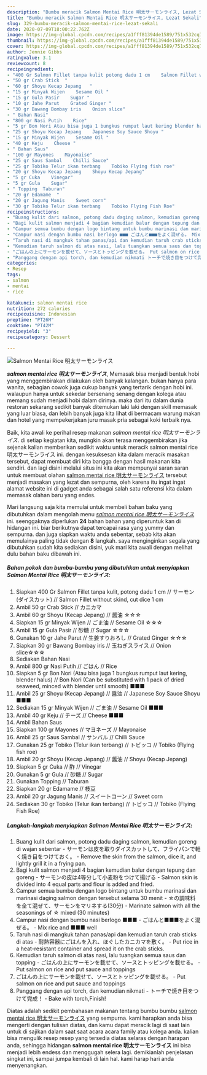 ```yaml
---
description: "Bumbu meracik Salmon Mentai Rice 明太サーモンライス, Lezat Sekali"
title: "Bumbu meracik Salmon Mentai Rice 明太サーモンライス, Lezat Sekali"
slug: 329-bumbu-meracik-salmon-mentai-rice-lezat-sekali
date: 2020-07-09T18:00:22.762Z
image: https://img-global.cpcdn.com/recipes/a1fff81394de1589/751x532cq70/salmon-mentai-rice-明太サーモンライス-foto-resep-utama.jpg
thumbnail: https://img-global.cpcdn.com/recipes/a1fff81394de1589/751x532cq70/salmon-mentai-rice-明太サーモンライス-foto-resep-utama.jpg
cover: https://img-global.cpcdn.com/recipes/a1fff81394de1589/751x532cq70/salmon-mentai-rice-明太サーモンライス-foto-resep-utama.jpg
author: Jennie Gibbs
ratingvalue: 3.1
reviewcount: 8
recipeingredient:
- "400 Gr Salmon Fillet tanpa kulit potong dadu 1 cm    Salmon Fillet without skind cut dice 1 cm"
- "50 gr Crab Stick  "
- "60 gr Shoyu Kecap Jepang   "
- "15 gr Minyak Wijen    Sesame Oil "
- "15 gr Gula Pasir    Sugar "
- "10 gr Jahe Parut    Grated Ginger "
- "30 gr Bawang Bombay iris    Onion slice"
- " Bahan Nasi"
- "800 gr Nasi Putih    Rice"
- "5 gr Bon Nori Atau bisa juga 1 bungkus rumput laut kering blender halus  Bon Nori Can be substituted with 1 pack of dried seaweed minced with blender until smooth "
- "25 gr Shoyu Kecap Jepang    Japanese Soy Sauce Shoyu "
- "15 gr Minyak Wijen    Sesame Oil "
- "40 gr Keju    Cheese "
- " Bahan Saus"
- "100 gr Mayones    Mayonaise"
- "25 gr Saus Sambal    Chilli Sauce"
- "25 gr Tobiko Telur ikan terbang    Tobiko Flying fish roe"
- "20 gr Shoyu Kecap Jepang    Shoyu Kecap Jepang"
- "5 gr Cuka    Vinegar"
- "5 gr Gula    Sugar"
- " Topping  Taburan"
- "20 gr Edamame  "
- "20 gr Jagung Manis    Sweet corn"
- "30 gr Tobiko Telur ikan terbang    Tobiko Flying Fish Roe"
recipeinstructions:
- "Buang kulit dari salmon, potong dadu daging salmon, kemudian goreng di wajan sebentar サーモンは皮を取りダイスカットして、フライパンで軽く焼き目をつけておく。 Remove the skin from the salmon, dice it, and lightly grill it in a frying pan."
- "Bagi kulit salmon menjadi 4 bagian kemudian balur dengan tepung dan goreng サーモンの皮は4等分して小麦粉をつけて揚げる Salmon skin is divided into 4 equal parts and flour is added and fried."
- "Campur semua bumbu dengan logo bintang untuk bumbu marinasi dan marinasi daging salmon dengan tersebut selama 30 menit ☆の調味料を全て混ぜて、サーモンをマリネする(30分) Marinate salmon with all the seasonings of ☆ mixed (30 minutes)"
- "Campur nasi dengan bumbu nasi berlogo ■■■ ごはんと■■■をよく混ぜる。 Mix rice and ■■■ well"
- "Taruh nasi di mangkuk tahan panas/api dan kemudian taruh crab sticks di atas 耐熱容器にごはんを入れ、ほぐしたカニカマを敷く。 Put rice in a heat-resistant container and spread it on the crab sticks."
- "Kemudian taruh salmon di atas nasi, lalu tuangkan semua saus dan topping ごはんの上にサーモンを載せて、ソースとトッピングを載せる。 Put salmon on rice and put sauce and toppings"
- "ごはんの上にサーモンを載せて、ソースとトッピングを載せる。 Put salmon on rice and put sauce and toppings"
- "Panggang dengan api torch, dan kemudian nikmati トーチで焼き目をつけて完成！ Bake with torch,Finish!"
categories:
- Resep
tags:
- salmon
- mentai
- rice

katakunci: salmon mentai rice 
nutrition: 272 calories
recipecuisine: Indonesian
preptime: "PT26M"
cooktime: "PT42M"
recipeyield: "3"
recipecategory: Dessert

---
```



![Salmon Mentai Rice 明太サーモンライス](https://img-global.cpcdn.com/recipes/a1fff81394de1589/751x532cq70/salmon-mentai-rice-明太サーモンライス-foto-resep-utama.jpg)

<b><i>salmon mentai rice 明太サーモンライス</i></b>, Memasak bisa menjadi bentuk hobi yang menggembirakan dilakukan oleh banyak kalangan. bukan hanya para wanita, sebagian cowok juga cukup banyak yang tertarik dengan hobi ini. walaupun hanya untuk sekedar bersenang senang dengan kolega atau memang sudah menjadi hobi dalam dirinya. maka dari itu dalam dunia restoran sekarang sedikit banyak ditemukan laki laki dengan skill memasak yang luar biasa, dan lebih banyak juga kita lihat di bermacam warung makan dan hotel yang mempekerjakan juru masak pria sebagai koki terbaik nya.

Baik, kita awali ke perihal resep makanan <i>salmon mentai rice 明太サーモンライス</i>. di setiap kegiatan kita, mungkin akan terasa menggembirakan jika sejenak kalian memberikan sedikit waktu untuk meracik salmon mentai rice 明太サーモンライス ini. dengan kesuksesan kita dalam meracik masakan tersebut, dapat membuat diri kita bangga dengan hasil makanan kita sendiri. dan lagi disini melalui situs ini kita akan mempunyai saran saran untuk membuat olahan <u>salmon mentai rice 明太サーモンライス</u> tersebut menjadi masakan yang lezat dan sempurna, oleh karena itu ingat ingat alamat website ini di gadget anda sebagai salah satu referensi kita dalam memasak olahan baru yang endes.




Mari langsung saja kita memulai untuk membeli bahan baku yang dibutuhkan dalam mengolah menu <u><i>salmon mentai rice 明太サーモンライス</i></u> ini. seenggaknya diperlukan <b>24</b> bahan bahan yang diperuntuk kan di hidangan ini. biar berikutnya dapat tercapai rasa yang yummy dan sempurna. dan juga siapkan waktu anda sebentar, sebab kita akan memulainya paling tidak dengan <b>8</b> langkah. saya menginginkan segala yang dibutuhkan sudah kita sediakan disini, yuk mari kita awali dengan melihat dulu bahan baku dibawah ini.

<!--inarticleads1-->

##### Bahan pokok dan bumbu-bumbu yang dibutuhkan untuk menyiapkan Salmon Mentai Rice 明太サーモンライス:

1. Siapkan 400 Gr Salmon Fillet tanpa kulit, potong dadu 1 cm // サーモン(ダイスカット) // Salmon Fillet without skind, cut dice 1 cm
1. Ambil 50 gr Crab Stick // カニカマ
1. Ambil 60 gr Shoyu (Kecap Jepang) // 醤油 ☆☆☆
1. Siapkan 15 gr Minyak Wijen // ごま油 // Sesame Oil ☆☆☆
1. Ambil 15 gr Gula Pasir // 砂糖 // Sugar ☆☆☆
1. Gunakan 10 gr Jahe Parut // 生姜すりおろし // Grated Ginger ☆☆☆
1. Siapkan 30 gr Bawang Bombay iris // 玉ねぎスライス // Onion slice☆☆☆
1. Sediakan  Bahan Nasi
1. Ambil 800 gr Nasi Putih // ごはん // Rice
1. Siapkan 5 gr Bon Nori (Atau bisa juga 1 bungkus rumput laut kering, blender halus) // Bon Nori (Can be substituted with 1 pack of dried seaweed, minced with blender until smooth) ■■■
1. Ambil 25 gr Shoyu (Kecap Jepang) // 醤油 // Japanese Soy Sauce Shoyu ■■■
1. Sediakan 15 gr Minyak Wijen // ごま油 // Sesame Oil ■■■
1. Ambil 40 gr Keju // チーズ // Cheese ■■■
1. Ambil  Bahan Saus
1. Siapkan 100 gr Mayones // マヨネーズ // Mayonaise
1. Ambil 25 gr Saus Sambal // サンバル // Chilli Sauce
1. Gunakan 25 gr Tobiko (Telur ikan terbang) // トビッコ // Tobiko (Flying fish roe)
1. Ambil 20 gr Shoyu (Kecap Jepang) // 醤油 // Shoyu (Kecap Jepang)
1. Siapkan 5 gr Cuka // 酢 // Vinegar
1. Gunakan 5 gr Gula // 砂糖 // Sugar
1. Gunakan  Topping // Taburan
1. Siapkan 20 gr Edamame // 枝豆
1. Ambil 20 gr Jagung Manis // スイートコーン // Sweet corn
1. Sediakan 30 gr Tobiko (Telur ikan terbang) // トビッコ // Tobiko (Flying Fish Roe)




<!--inarticleads2-->

##### Langkah-langkah menyiapkan Salmon Mentai Rice 明太サーモンライス:

1. Buang kulit dari salmon, potong dadu daging salmon, kemudian goreng di wajan sebentar - サーモンは皮を取りダイスカットして、フライパンで軽く焼き目をつけておく。 - Remove the skin from the salmon, dice it, and lightly grill it in a frying pan.
1. Bagi kulit salmon menjadi 4 bagian kemudian balur dengan tepung dan goreng - サーモンの皮は4等分して小麦粉をつけて揚げる - Salmon skin is divided into 4 equal parts and flour is added and fried.
1. Campur semua bumbu dengan logo bintang untuk bumbu marinasi dan marinasi daging salmon dengan tersebut selama 30 menit - ☆の調味料を全て混ぜて、サーモンをマリネする(30分) - Marinate salmon with all the seasonings of ☆ mixed (30 minutes)
1. Campur nasi dengan bumbu nasi berlogo ■■■ - ごはんと■■■をよく混ぜる。 - Mix rice and ■■■ well
1. Taruh nasi di mangkuk tahan panas/api dan kemudian taruh crab sticks di atas - 耐熱容器にごはんを入れ、ほぐしたカニカマを敷く。 - Put rice in a heat-resistant container and spread it on the crab sticks.
1. Kemudian taruh salmon di atas nasi, lalu tuangkan semua saus dan topping - ごはんの上にサーモンを載せて、ソースとトッピングを載せる。 - Put salmon on rice and put sauce and toppings
1. ごはんの上にサーモンを載せて、ソースとトッピングを載せる。 - Put salmon on rice and put sauce and toppings
1. Panggang dengan api torch, dan kemudian nikmati - トーチで焼き目をつけて完成！ - Bake with torch,Finish!




Diatas adalah sedikit pembahasan makanan tentang bumbu bumbu <u>salmon mentai rice 明太サーモンライス</u> yang sempurna. kami harapkan anda bisa mengerti dengan tulisan diatas, dan kamu dapat meracik lagi di saat lain untuk di sajikan dalam saat saat acara acara family atau kolega anda. kalian bisa mengulik resep resep yang tersedia diatas selaras dengan harapan anda, sehingga hidangan <b>salmon mentai rice 明太サーモンライス</b> ini bisa menjadi lebih endess dan menggugah selera lagi. demikianlah penjelasan singkat ini, sampai jumpa kembali di lain hal. kami harap hari anda menyenangkan.
